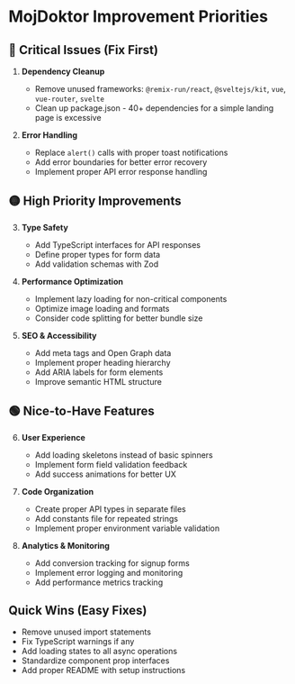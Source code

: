 # MojDoktor Improvement Priorities

## 🔴 Critical Issues (Fix First)
1. **Dependency Cleanup** 
   - Remove unused frameworks: `@remix-run/react`, `@sveltejs/kit`, `vue`, `vue-router`, `svelte`
   - Clean up package.json - 40+ dependencies for a simple landing page is excessive

2. **Error Handling**
   - Replace `alert()` calls with proper toast notifications
   - Add error boundaries for better error recovery
   - Implement proper API error response handling

## 🟡 High Priority Improvements  
3. **Type Safety**
   - Add TypeScript interfaces for API responses
   - Define proper types for form data
   - Add validation schemas with Zod

4. **Performance Optimization**
   - Implement lazy loading for non-critical components
   - Optimize image loading and formats
   - Consider code splitting for better bundle size

5. **SEO & Accessibility**
   - Add meta tags and Open Graph data
   - Implement proper heading hierarchy
   - Add ARIA labels for form elements
   - Improve semantic HTML structure

## 🟢 Nice-to-Have Features
6. **User Experience**
   - Add loading skeletons instead of basic spinners
   - Implement form field validation feedback
   - Add success animations for better UX

7. **Code Organization**
   - Create proper API types in separate files
   - Add constants file for repeated strings
   - Implement proper environment variable validation

8. **Analytics & Monitoring**
   - Add conversion tracking for signup forms
   - Implement error logging and monitoring
   - Add performance metrics tracking

## Quick Wins (Easy Fixes)
- Remove unused import statements
- Fix TypeScript warnings if any
- Add loading states to all async operations
- Standardize component prop interfaces
- Add proper README with setup instructions